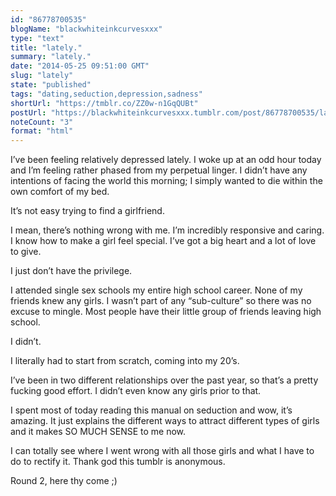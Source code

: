 ```yaml
---
id: "86778700535"
blogName: "blackwhiteinkcurvesxxx"
type: "text"
title: "lately."
summary: "lately."
date: "2014-05-25 09:51:00 GMT"
slug: "lately"
state: "published"
tags: "dating,seduction,depression,sadness"
shortUrl: "https://tmblr.co/ZZ0w-n1GqQUBt"
postUrl: "https://blackwhiteinkcurvesxxx.tumblr.com/post/86778700535/lately"
noteCount: "3"
format: "html"
---
```


I’ve been feeling relatively depressed lately. I woke up at an odd hour today and I’m feeling rather phased from my perpetual linger. I didn’t have any intentions of facing the world this morning; I simply wanted to die within the own comfort of my bed.

It’s not easy trying to find a girlfriend.

I mean, there’s nothing wrong with me. I’m incredibly responsive and caring. I know how to make a girl feel special. I’ve got a big heart and a lot of love to give. 

I just don’t have the privilege. 

I attended single sex schools my entire high school career. None of my friends knew any girls. I wasn’t part of any “sub-culture” so there was no excuse to mingle. Most people have their little group of friends leaving high school. 

I didn’t. 

I literally had to start from scratch, coming into my 20’s.

I’ve been in two different relationships over the past year, so that’s a pretty fucking good effort. I didn’t even know any girls prior to that. 

I spent most of today reading this manual on seduction and wow, it’s amazing. It just explains the different ways to attract different types of girls and it makes SO MUCH SENSE to me now. 

I can totally see where I went wrong with all those girls and what I have to do to rectify it. Thank god this tumblr is anonymous. 

Round 2, here thy come ;)